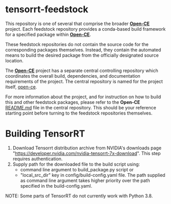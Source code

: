 # tensorrt-feedstock

This repository is one of several that comprise the broader [**Open-CE**](https://github.com/open-ce) project. Each feedstock repository provides a conda-based build framework for a specified package within [**Open-CE**](https://github.com/open-ce).

These feedstock repositories do not contain the source code for the corresponding packages themselves. Instead, they contain the automated means to build the desired package from the officially designated source location.

The [**Open-CE**](https://github.com/open-ce) project has a separate central controlling repository which coordinates the overall build, dependencies, and documentation requirements of the project. The central repository is named for the project itself, [open-ce](https://github.com/open-ce/open-ce).

For more information about the project, and for instruction on how to build this and other feedstock packages, please refer to the **Open-CE** [README.md](https://github.com/open-ce/open-ce/blob/main/README.md) file in the central repository. This should be your reference starting point before turning to the feedstock repositories themselves.


# Building TensorRT

1. Download Tensorrt distribution archive from NVIDIA's downloads page 
"https://developer.nvidia.com/nvidia-tensorrt-7x-download". This step requires authentication. 
2. Supply path for the downloaded file to the build script using:
	- command line argument to build_package.py script 
   or
	- "local_src_dir" key in config/build-config.yaml file. 
The path supplied as command line argument takes higher priority over the 
path specified in the build-config.yaml.

NOTE:
Some parts of TensorRT do not currently work with Python 3.8.
